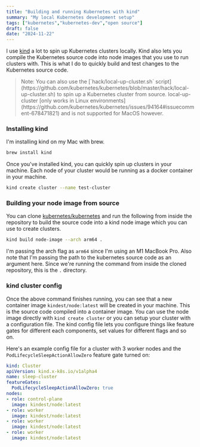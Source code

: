 ```yaml
---
title: "Building and running Kubernetes with kind"
summary: "My local Kubernetes development setup"
tags: ["kubernetes","kubernetes-dev","open source"]
draft: false
date: "2024-11-22"
---
```


I use [kind](https://kind.sigs.k8s.io/) a lot to spin up Kubernetes clusters locally. Kind also lets you compile the Kubernetes source code into node images that you use to run clusters with. This is what I do to quickly build and test changes to the Kubernetes source code.

<blockquote>
Note: You can also use the [`hack/local-up-cluster.sh` script](https://github.com/kubernetes/kubernetes/blob/master/hack/local-up-cluster.sh) to spin up a Kubernetes cluster from source. local-up-cluster [only works in Linux environments](https://github.com/kubernetes/kubernetes/issues/94164#issuecomment-678471821) and is not supported for MacOS however.
</blockquote>

### Installing kind

I'm installing kind on my Mac with brew.

```bash
brew install kind
```

Once you've installed kind, you can quickly spin up clusters in your machine. Each node of your cluster would be running as a docker container in your machine.

```bash
kind create cluster --name test-cluster
```

### Building your node image from source

You can clone [kubernetes/kubernetes](https://github.com/kubernetes/kubernetes) and run the following from inside the repository to build the source code into a kind node image which you can use to create clusters.

```bash
kind build node-image --arch arm64 .
```

I'm passing the arch flag as `arm64` since I'm using an M1 MacBook Pro. Also note that I'm passing the path to the kubernetes source code as an argument here. Since we're running the command from inside the cloned repository, this is the `.` directory.

### kind cluster config

Once the above command finishes running, you can see that a new container image `kindest/node:latest` will be created in your machine. This is the source code compiled into a container image. You can use the node image directly with `kind create cluster` or you can setup your cluster with a configuration file. The kind config file lets you configure things like feature gates for different each components, set values for different flags and so on.

Here's an example config file for a cluster with 3 worker nodes and the `PodLifecycleSleepActionAllowZero` feature gate turned on:

```yaml
kind: Cluster
apiVersion: kind.x-k8s.io/v1alpha4
name: sleep-cluster
featureGates:
  PodLifecycleSleepActionAllowZero: true
nodes:
- role: control-plane
  image: kindest/node:latest
- role: worker
  image: kindest/node:latest
- role: worker
  image: kindest/node:latest
- role: worker
  image: kindest/node:latest
```
